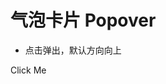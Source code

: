 # 气泡卡片 Popover

* 点击弹出，默认方向向上

<a-card>
  <a-popover title="Title" trigger="click">
    <a-button>Click Me</a-button>
    <template #content>
      <p>Here is the text content</p>
      <p>Here is the text content</p>
    </template>
  </a-popover>
</a-card>
